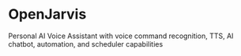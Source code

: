 # OpenJarvis
Personal AI Voice Assistant with voice command recognition, TTS, AI chatbot, automation, and scheduler capabilities
